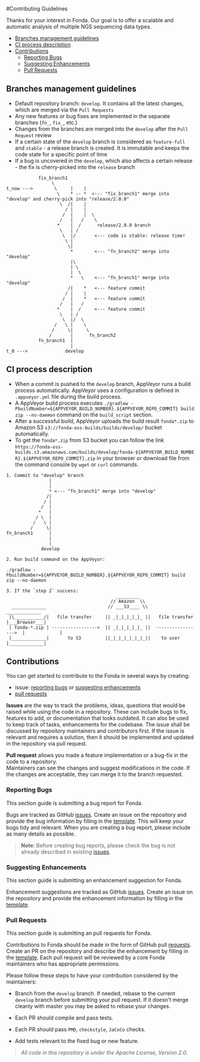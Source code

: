 #Contributing Guidelines

Thanks for your interest in Fonda. Our goal is to offer a scalable and automatic analysis of multiple NGS sequencing data types.

- [Branches management guidelines](#branches-management-guidelines)
- [CI process description](#ci-process-description)
- [Contributions](#contributions)
    - [Reporting Bugs](#reporting-bugs)
    - [Suggesting Enhancements](#suggesting-enhancements)
    - [Pull Requests](#pull-requests)

## Branches management guidelines

* Default repository branch: `develop`. It contains all the latest changes, which are merged via the `Pull Requests`
* Any new features or bug fixes are implemented in the separate branches (`fn_`, `fix_`, etc.)
* Changes from the branches are merged into the `develop` after the `Pull Request` review
* If a certain state of the `develop` branch is considered as `feature-full` and `stable` - a release branch is created. It is immutable and keeps the code state for a specific point of time
* If a bug is uncovered in the `develop`, which also affects a certain release - the fix is cherry-picked into the `release` branch

```
            fix_branch1
                 \
t_now --->        \     |    |
                   \    * -- *  <--- "fix_branch1" merge into "develop" and cherry-pick into "release/2.0.0"
                    \  /|    |
                      / |    | 
                     /  |    |  \
                    /   |   /    \
                   *    |  /      release/2.0.0 branch
                    \   | /       
                     \  |/       <--- code is stable: release time!
                      \ |
                       \|
                        *        <--- "fn_branch2" merge into "develop"
                        |\
                        | \
                        |  \
                        *   \    <--- "fn_branch1" merge into "develop"
                       /|    *   <--- feature commit
                      / |    |
                     /  |    *   <--- feature commit
                    /   |   /
                   *    |  /     <--- feature commit
                    \   | / 
                     \  |/  \
                  /   \ |    \
                 /     \|     \
                /       |      fn_branch2
            fn_branch1  |
                        |
t_0 --->              develop
```
## CI process description

* When a commit is pushed to the `develop` branch, AppVeyor runs a build process automatically. AppVeyor uses a configuration is defined in `.appveyor.yml` file during the build process.
* A AppVeyor build process executes `./gradlew -PbuildNumber=${APPVEYOR_BUILD_NUMBER}.${APPVEYOR_REPO_COMMIT} build zip --no-daemon` command on the `build_script` section.
* After a successful build, AppVeyor uploads the build result `fonda*.zip` to Amazon S3 `s3://fonda-oss-builds/builds/develop/` bucket automatically.
* To get the `fonda*.zip` from S3 bucket you can follow the link `https://fonda-oss-builds.s3.amazonaws.com/builds/develop/fonda-${APPVEYOR_BUILD_NUMBER}.${APPVEYOR_REPO_COMMIT}.zip` 
in your browser or download file from the command console by `wget` or `curl` commands.
```
1. Commit to "develop" branch
                |                               
                |                                                
                * <--- "fn_branch1" merge into "develop"        
               /|          
              / |
             /  |
            *   |                     
           / \  |
          /   \ |             
         /     \|
fn_branch1      | 
                |
                |
             develop

2. Run build command on the AppVeyor:

./gradlew -PbuildNumber=${APPVEYOR_BUILD_NUMBER}.${APPVEYOR_REPO_COMMIT} build zip --no-daemon

3. If the `step 2` success:
                                         _________
                                       // Amazon  \\
  _____________                       // ___S3____ \\                        _____________
 |\___________/|   file transfer     || _|_|_|_|_|_ ||   file transfer      |___Browser___|
 | fonda-*.zip | ----------------->  || _|_|_|_|_|_ ||  ----------------->  |             | 
 |_____________|       to S3         ||_|_|_|_|_|_|_||    to user           |_____________|
```

## Contributions

You can get started to contribute to the Fonda in several ways by creating:
- issue: [reporting bugs](#reporting-bugs) or [suggesting enhancements](#suggesting-enhancements)
- [pull requests](#pull-requests)

**Issues** are the way to track the problems, ideas, questions that would be raised while using the code in a repository.
These can include bugs to fix, features to add, or documentation that looks outdated. 
It can also be used to keep track of tasks, enhancements for the codebase.
The issue shall be discussed by repository maintainers and contributors first. If the issue is relevant and requires a solution, then it should be implemented and updated in the repository via pull request.

**Pull request** allows you made a feature implementation or a bug-fix in the code to a repository.  
Maintainers can see the changes and suggest modifications in the code. 
If the changes are acceptable, they can merge it to the branch requested.

### Reporting Bugs

This section guide is submitting a bug report for Fonda.

Bugs are tracked as GitHub [issues](https://github.com/epam/fonda/issues). Create an issue on the repository and provide the bug information by filling in the [template](https://github.com/epam/fonda/blob/develop/.github/ISSUE_TEMPLATE/bug_report.md).
This will keep your bugs tidy and relevant. 
When you are creating a bug report, please include as many details as possible.

> **Note**: Before creating bug reports, please check the bug is not already described in existing [issues](https://github.com/epam/fonda/issues).

### Suggesting Enhancements

This section guide is submitting an enhancement suggestion for Fonda.

Enhancement suggestions are tracked as GitHub [issues](https://github.com/epam/fonda/issues). 
Create an issue on the repository and provide the enhancement information by filling in the [template](https://github.com/epam/fonda/blob/develop/.github/ISSUE_TEMPLATE/feature_request.md).

### Pull Requests

This section guide is submitting an pull requests for Fonda.

Contributions to Fonda should be made in the form of GitHub pull [requests](https://github.com/epam/fonda/pulls).
Create an PR on the repository and describe the enhancement by filling in the [template](https://github.com/epam/fonda/blob/develop/.github/ISSUE_TEMPLATE/pull_request_template.md).
Each pull request will be reviewed by a core Fonda maintainers who has appropriate permissions.

Please follow these steps to have your contribution considered by the maintainers:

- Branch from the `develop` branch. If needed, rebase to the current `develop`
  branch before submitting your pull request. If it doesn't merge cleanly with
  master you may be asked to rebase your changes.

- Each PR should compile and pass tests.

- Each PR should pass `PMD`, `checkstyle`, `JaCoCo` checks.

- Add tests relevant to the fixed bug or new feature.  


>_All code in this repository is under the Apache License, Version 2.0._